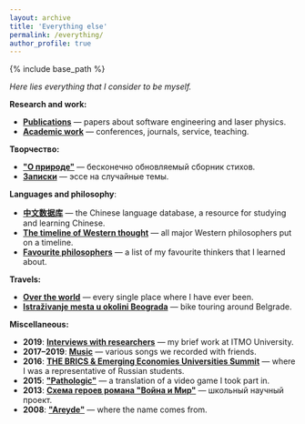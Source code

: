 ```yaml
---
layout: archive
title: 'Everything else'
permalink: /everything/
author_profile: true
---
```


{% include base_path %}

<i>Here lies everything that I consider to be myself.</i>

<b>Research and work:</b>

<ul>
  <li><b><a href="https://areyde.com/publications/">Publications</a></b> — papers about software engineering and laser physics.</li>
  <li><b><a href="https://areyde.com/academic_work/">Academic work</a></b> — conferences, journals, service, teaching.</li>
</ul>

<b>Творчество:</b>

<ul>
  <li><b><a href="https://areyde.com/poetry/">"О природе"</a></b> — бесконечно обновляемый сборник стихов.</li>
  <li><b><a href="https://areyde.com/notes/">Записки</a></b> — эссе на случайные темы.</li>
</ul>

<b>Languages and philosophy</b>:

<ul>
  <li><b><a href="https://areyde.com/chinese/">中文数据库</a></b> — the Chinese language database, a resource for studying and learning Chinese.</li>
  <li><b><a href="https://areyde.com/western_thought/">The timeline of Western thought</a></b> — all major Western philosophers put on a timeline.</li>
  <li><b><a href="https://areyde.com/favourite_philosophers/">Favourite philosophers</a></b> — a list of my favourite thinkers that I learned about.</li>
</ul>

<b>Travels:</b>

<ul>
  <li><b><a href="https://areyde.com/travels/">Over the world</a></b> — every single place where I have ever been.</li>
  <li><b><a href="https://areyde.com/beograd/">Istraživanje mesta u okolini Beograda</a></b> — bike touring around Belgrade.</li>
</ul>

<b>Miscellaneous:</b>

<ul>
  <li><b>2019</b>: <b><a href="https://areyde.com/interviews/">Interviews with researchers</a></b> — my brief work at ITMO University.</li>
  <li><b>2017–2019</b>: <b><a href="https://areyde.com/music/">Music</a></b> — various songs we recorded with friends.</li>
  <li><b>2016</b>: <b><a href="https://areyde.com/brics/">THE BRICS & Emerging Economies Universities Summit</a></b> — where I was a representative of Russian students.</li>
  <li><b>2015</b>: <b><a href="https://areyde.com/pathologic/">"Pathologic"</a></b> — a translation of a video game I took part in.</li>
  <li><b>2013</b>: <b><a href="https://areyde.com/war_and_peace/">Схема героев романа "Война и Мир"</a></b> — школьный научный проект.</li>
  <li><b>2008</b>: <b><a href="https://areyde.com/areyde/">"Areyde"</a></b> — where the name comes from.</li>
</ul>













